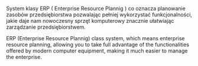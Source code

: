 System klasy ERP ( Enterprise Resource Plannig ) co oznacza planowanie zasobów przedsiębiorstwa pozwalając pełniej wykorzystać funkcjonalności, jakie daje nam nowoczesny sprzęt komputerowy znacznie ułatwiając zarządzanie przedsiębiorstwem.



ERP (Enterprise Resource Plannig) class system, which means enterprise resource planning, allowing you to take full advantage of the functionalities offered by modern computer equipment, making it much easier to manage the enterprise.

